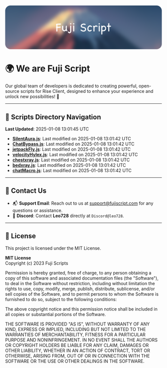 ![Banner](.github/b.webp)

# 🌍 **We are Fuji Script**

Our global team of developers is dedicated to creating powerful, open-source scripts for Rise Client, designed to enhance your experience and unlock new possibilities! 🌟

---
<!-- SCRIPTS_NAVIGATION_START -->
## 📂 **Scripts Directory Navigation**

**Last Updated**: 2025-01-08 13:01:45 UTC

- **[SilentAura.js](scripts/SilentAura.js)**: Last modified on 2025-01-08 13:01:42 UTC
- **[ChatBypass.js](scripts/ChatBypass.js)**: Last modified on 2025-01-08 13:01:42 UTC
- **[jetpackFly.js](scripts/jetpackFly.js)**: Last modified on 2025-01-08 13:01:42 UTC
- **[velocityHylex.js](scripts/velocityHylex.js)**: Last modified on 2025-01-08 13:01:42 UTC
- **[chestxray.js](scripts/chestxray.js)**: Last modified on 2025-01-08 13:01:42 UTC
- **[bedxray.js](scripts/bedxray.js)**: Last modified on 2025-01-08 13:01:42 UTC
- **[chatMacro.js](scripts/chatMacro.js)**: Last modified on 2025-01-08 13:01:42 UTC

<!-- SCRIPTS_NAVIGATION_END -->

---

## 💬 **Contact Us**  
- 📬 **Support Email**: Reach out to us at [support@fujiscript.com](mailto:support@fujiscript.com) for any questions or assistance.  
- 💬 **Discord**: Contact **Leo728** directly at `Discord@leo728`.

---

## 📜 **License**

This project is licensed under the MIT License.  

**MIT License**  
Copyright (c) 2023 Fuji Scripts  

Permission is hereby granted, free of charge, to any person obtaining a copy of this software and associated documentation files (the "Software"), to deal in the Software without restriction, including without limitation the rights to use, copy, modify, merge, publish, distribute, sublicense, and/or sell copies of the Software, and to permit persons to whom the Software is furnished to do so, subject to the following conditions:  

The above copyright notice and this permission notice shall be included in all copies or substantial portions of the Software.  

THE SOFTWARE IS PROVIDED "AS IS", WITHOUT WARRANTY OF ANY KIND, EXPRESS OR IMPLIED, INCLUDING BUT NOT LIMITED TO THE WARRANTIES OF MERCHANTABILITY, FITNESS FOR A PARTICULAR PURPOSE AND NONINFRINGEMENT. IN NO EVENT SHALL THE AUTHORS OR COPYRIGHT HOLDERS BE LIABLE FOR ANY CLAIM, DAMAGES OR OTHER LIABILITY, WHETHER IN AN ACTION OF CONTRACT, TORT OR OTHERWISE, ARISING FROM, OUT OF OR IN CONNECTION WITH THE SOFTWARE OR THE USE OR OTHER DEALINGS IN THE SOFTWARE.  
